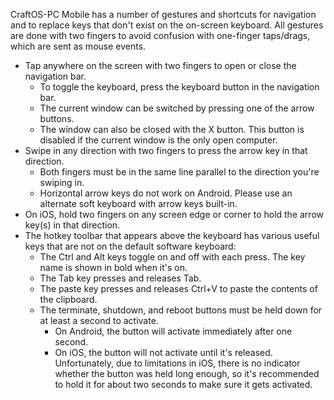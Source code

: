 CraftOS-PC Mobile has a number of gestures and shortcuts for navigation and to replace keys that don't exist on the on-screen keyboard.
All gestures are done with two fingers to avoid confusion with one-finger taps/drags, which are sent as mouse events.

* Tap anywhere on the screen with two fingers to open or close the navigation bar.
  * To toggle the keyboard, press the keyboard button in the navigation bar.
  * The current window can be switched by pressing one of the arrow buttons.
  * The window can also be closed with the X button. This button is disabled if the current window is the only open computer.
* Swipe in any direction with two fingers to press the arrow key in that direction.
  * Both fingers must be in the same line parallel to the direction you're swiping in.
  * Horizontal arrow keys do not work on Android. Please use an alternate soft keyboard with arrow keys built-in.
* On iOS, hold two fingers on any screen edge or corner to hold the arrow key(s) in that direction.
* The hotkey toolbar that appears above the keyboard has various useful keys that are not on the default software keyboard:
  * The Ctrl and Alt keys toggle on and off with each press. The key name is shown in bold when it's on.
  * The Tab key presses and releases Tab.
  * The paste key presses and releases Ctrl+V to paste the contents of the clipboard.
  * The terminate, shutdown, and reboot buttons must be held down for at least a second to activate.
    * On Android, the button will activate immediately after one second.
    * On iOS, the button will not activate until it's released. Unfortunately, due to limitations in iOS, there is no indicator whether the button was held long enough, so it's recommended to hold it for about two seconds to make sure it gets activated.